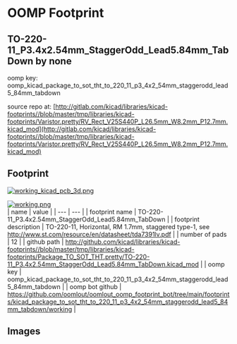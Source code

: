 # OOMP Footprint  
## TO-220-11_P3.4x2.54mm_StaggerOdd_Lead5.84mm_TabDown  by none  
  
oomp key: oomp_kicad_package_to_sot_tht_to_220_11_p3_4x2_54mm_staggerodd_lead5_84mm_tabdown  
  
source repo at: [http://gitlab.com/kicad/libraries/kicad-footprints//blob/master/tmp/libraries/kicad-footprints/Varistor.pretty/RV_Rect_V25S440P_L26.5mm_W8.2mm_P12.7mm.kicad_mod](http://gitlab.com/kicad/libraries/kicad-footprints//blob/master/tmp/libraries/kicad-footprints/Varistor.pretty/RV_Rect_V25S440P_L26.5mm_W8.2mm_P12.7mm.kicad_mod)  
## Footprint  
  
[![working_kicad_pcb_3d.png](working_kicad_pcb_3d_600.png)](working_kicad_pcb_3d.png)  
  
[![working.png](working_600.png)](working.png)  
| name | value | 
| --- | --- | 
| footprint name | TO-220-11_P3.4x2.54mm_StaggerOdd_Lead5.84mm_TabDown | 
| footprint description | TO-220-11, Horizontal, RM 1.7mm, staggered type-1, see http://www.st.com/resource/en/datasheet/tda7391lv.pdf | 
| number of pads | 12 | 
| github path | http://github.com/kicad/libraries/kicad-footprints//blob/master/tmp/libraries/kicad-footprints/Package_TO_SOT_THT.pretty/TO-220-11_P3.4x2.54mm_StaggerOdd_Lead5.84mm_TabDown.kicad_mod | 
| oomp key | oomp_kicad_package_to_sot_tht_to_220_11_p3_4x2_54mm_staggerodd_lead5_84mm_tabdown | 
| oomp bot github | https://github.com/oomlout/oomlout_oomp_footprint_bot/tree/main/footprints/kicad_package_to_sot_tht_to_220_11_p3_4x2_54mm_staggerodd_lead5_84mm_tabdown/working | 
## Images  
